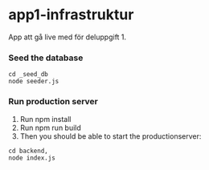 # app1-infrastruktur
App att gå live med för deluppgift 1.

### Seed the database

```
cd _seed_db
node seeder.js
```

### Run production server

1. Run npm install
2. Run npm run build
3. Then you should be able to start the  productionserver:

```
cd backend, 
node index.js
```

